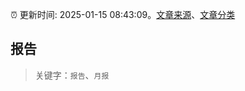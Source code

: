 :alarm_clock: 更新时间: 2025-01-15 08:43:09。[文章来源](/README.md)、[文章分类](/TAGS.md)

## 报告


> 关键字：`报告`、`月报`



